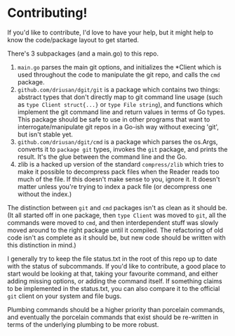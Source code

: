 # Contributing!

If you'd like to contribute, I'd love to have your help, but it might help to
know the code/package layout to get started.

There's 3 subpackages (and a main.go) to this repo. 
1. `main.go` parses the main git options, and initializes the *Client which is
   used throughout the code to manipulate the git repo, and calls the `cmd`
   package.
2. `github.com/driusan/dgit/git` is a package which contains two things:
   abstract types that don't directly map to git command line usage (such as
   `type Client struct{...}` or `type File string`), and functions which implement
   the git command line and return values in terms of Go types. This package
   should be safe to use in other programs that want to interrogate/manipulate
   git repos in a Go-ish way without execing 'git', but isn't stable yet.
3. `github.com/driusan/dgit/cmd` is a package which parses the os.Args, converts
   it to `package git` types, invokes the `git` package, and prints the result. It's
   the glue between the command line and the Go.
4. zlib is a hacked up version of the standard `compress/zlib` which tries to
   make it possible to decompress pack files when the Reader reads too much of
   the file. If this doesn't make sense to you, ignore it. It doesn't matter
   unless you're trying to index a pack file (or decompress one without the index.)

The distinction between `git` and `cmd` packages isn't as clean as it should be.
(It all started off in one package, then `type Client` was moved to `git`,
all the commands were moved to `cmd`, and then interdependent stuff was slowly
moved around to the right package until it compiled. The refactoring of old code
isn't as complete as it should be, but new code should be written with this
distinction in mind.)

I generally try to keep the file status.txt in the root of this repo up to date
with the status of subcommands. If you'd like to contribute, a good place to
start would be looking at that, taking your favourite command, and either
adding missing options, or adding the command itself. If something claims to
be implemented in the status.txt, you can also compare it to the official `git`
client on your system and file bugs.

Plumbing commands should be a higher priority than porcelain commands, and
eventually the porcelain commands that exist should be re-written in terms of
the underlying plumbing to be more robust.
